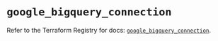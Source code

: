 # `google_bigquery_connection`

Refer to the Terraform Registry for docs: [`google_bigquery_connection`](https://registry.terraform.io/providers/hashicorp/google/6.29.0/docs/resources/bigquery_connection).
